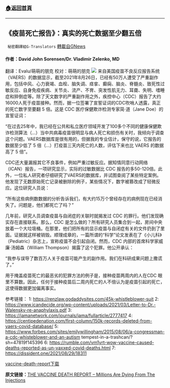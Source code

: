 ###  [:house:返回首頁](https://github.com/ourhimalayas/txt)
---


## 《疫苗死亡报告》：真实的死亡数据至少翻五倍
` 秘密翻譯組G-Translators` [轉載自GNews](https://gnews.org/zh-hans/1557005/)

#### 作者：David John Sorensen/Dr. Vladimir Zelenko, MD
翻译：Evalu/萌萌的朋克
校对：萌萌的朋克
![](https://assets.gnews.org/wp-content/uploads/2021/09/cover-vaccine-death-report-1.jpg)
来自美国疫苗不良反应报告系统（VAERS）的数据显示，截至2021年8月26日，已经有50万人遭受了严重副作用，包括中风、心力衰竭、血栓、脑失调、痉挛、癫痫、脑炎、脊髓炎、致死性过敏反应、自身免疫疾病、关节炎、流产、不育、突发性肌无力、耳聋、失明、嗜睡症和猝倒症等。除了天文数字的严重副作用之外，疾控中心（CDC）报告了大约16000人死于疫苗接种。然而，据一位签署了宣誓证词的CDC吹哨人透露，真正的死亡数字至要翻 5 倍。这是 CDC 医疗保健欺诈检测专家简·道（Jane Doe）的宣誓证词：

“在过去25年中，我已经在公共和私立医疗领域开发了100多个不同的健康保健欺诈检测算法（…）当中共病毒疫苗很明显与病人死亡和损伤有关时，我倾向于调查这个问题。VAERS数据库是很有用的，但据我的专业估计，保守的说，它报告的数据至少低了 5 倍（…）打疫苗三天内死亡的人数，评估下来也比 VAERS 的数据高了 5 倍”。

CDC还大量漏报其它不良事件，例如严重过敏反应。据知情同意行动网络（ICAN）报告，一项研究显示，实际的过敏数据比 CDC 报告的多50-120倍。此外，一位私人研究者仔细研究了VAERS的数据库，并试图查阅了某些特定案例。他发现了无数原始死亡记录被删除的例子，某些情况下，数字被篡改成了轻微反应。这位研究人员说：

“所有这些病例数数据的分析告诉我们，有大约15万个曾经存在的病例现在已经消失了。问题是，他们都死亡了吗？”

几年前，研究人员调查疫苗与自闭症的关联时就揭发过 CDC 的罪行。他们发现确实存在直接联系。那么，CDC 是怎么做的？所有研究人员集合到一起，房间中央放着一个大垃圾桶。在那里，他们把所有的显示疫苗与自闭症有关的文件扔到了里面。证据就这样被销毁。顺理成章的，一篇所谓的“科学”论文发表在了《小儿科》（Pediatric）杂志上，宣称疫苗不会引起自闭。然而，CDC 内部的首席科学家威廉·汤姆森（William Thompson）揭露了这个犯罪。他公开承认：

“我参与误导了数百万人关于疫苗可能产生的副作用。我们在科研成果问题上撒谎了。”

用于掩盖疫苗死亡的最恶劣的犯罪方法的例子是，接种疫苗两周内的人在CDC 眼里不算数。因此，任何于接种疫苗后二周内死亡的人不倍认为是疫苗引起的死亡，这使得数据更加偏离事实。

参考链接：
1: https://renzlaw.godaddysites.com/45k-whistleblower-suit
2: https://www.icandecide.org/wp-content/uploads/2021/03/Letter-to-Dr.-Walensky-re-anaphylaxis.pdf
3: https://jamanetwork.com/journals/jama/fullarticle/2777417
4: https://centipedenation.com/first-column/150k-records-deleted-from-vaers-covid-database/
5: https://www.forbes.com/sites/emilywillingham/2015/08/06/a-congressman-a-cdc-whisteblower-and-an-autism tempest-in-a-trashcan/?sh=47819f145396
6: https://rumble.com/vm1yrt-wow-vaccine-caused-deaths-reported-as-un-vaxxed-covid-deaths.html
7: https://dissident.one/2021/08/29/18311

[vaccine-death-report](https://assets.gnews.org/wp-content/uploads/2021/09/vaccine-death-report.pdf)[下载](https://assets.gnews.org/wp-content/uploads/2021/09/vaccine-death-report.pdf)

**原文链接：**[THE VACCINE DEATH REPORT – Millions Are Dying From The Injections](https://www.stopworldcontrol.com/report/)
